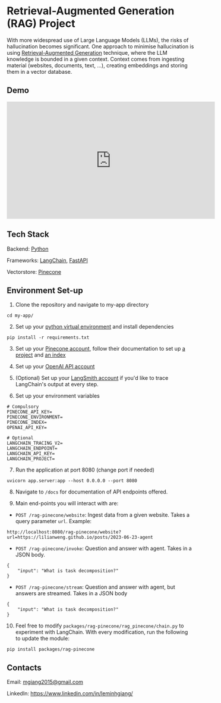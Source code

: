 # Retrieval-Augmented Generation (RAG) Project

With more widespread use of Large Language Models (LLMs), the risks of hallucination becomes significant. One approach to minimise hallucination is using [Retrieval-Augmented Generation](https://aws.amazon.com/what-is/retrieval-augmented-generation/) technique, where the LLM knowledge is bounded in a given context. Context comes from ingesting material (websites, documents, text, ...), creating embeddings and storing them in a vector database.

## Demo
<iframe width="560" height="315" src="https://www.youtube.com/embed/liBhf8EDQKs" frameborder="0" allow="accelerometer; autoplay; clipboard-write; encrypted-media; gyroscope; picture-in-picture" allowfullscreen></iframe>

## Tech Stack
Backend: [Python](https://www.python.org/)

Frameworks: [LangChain](https://www.langchain.com/), [FastAPI](https://fastapi.tiangolo.com/)

Vectorstore: [Pinecone](https://www.pinecone.io/)

## Environment Set-up

1. Clone the repository and navigate to my-app directory

```
cd my-app/
```

2. Set up your [python virtual environment](https://docs.python.org/3/library/venv.html) and install dependencies

```
pip install -r requirements.txt
```

3. Set up your [Pinecone account](https://docs.pinecone.io/guides/getting-started/quickstart), follow their documentation to set up [a project](https://docs.pinecone.io/guides/projects/create-a-project) and [an index](https://docs.pinecone.io/guides/indexes/create-an-index)

4. Set up your [OpenAI API account](https://platform.openai.com/docs/quickstart?context=python)

5. (Optional) Set up your [LangSmith account](https://docs.smith.langchain.com/setup) if you'd like to trace LangChain's output at every step.

6. Set up your environment variables

```
# Compulsory
PINECONE_API_KEY=
PINECONE_ENVIRONMENT=
PINECONE_INDEX=
OPENAI_API_KEY=

# Optional
LANGCHAIN_TRACING_V2=
LANGCHAIN_ENDPOINT=
LANGCHAIN_API_KEY=
LANGCHAIN_PROJECT=
```

7. Run the application at port 8080 (change port if needed)

```
uvicorn app.server:app --host 0.0.0.0 --port 8080
```

8. Navigate to `/docs` for documentation of API endpoints offered.

9. Main end-points you will interact with are:

- `POST /rag-pinecone/website`: Ingest data from a given website. Takes a query parameter `url`. Example:

```
http://localhost:8080/rag-pinecone/website?url=https://lilianweng.github.io/posts/2023-06-23-agent
```

- `POST /rag-pinecone/invoke`: Question and answer with agent. Takes in a JSON body.
```
{
    "input": "What is task decomposition?"
}
```

- `POST /rag-pinecone/stream`: Question and answer with agent, but answers are streamed. Takes in a JSON body
```
{
    "input": "What is task decomposition?"
}
```

10. Feel free to modify `packages/rag-pinecone/rag_pinecone/chain.py` to experiment with LangChain. With every modification, run the following to update the module:
```
pip install packages/rag-pinecone
```

## Contacts

Email: mgiang2015@gmail.com

LinkedIn: https://www.linkedin.com/in/leminhgiang/